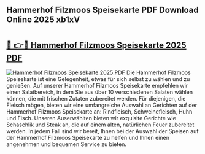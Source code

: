 ## Hammerhof Filzmoos Speisekarte PDF Download Online 2025 xb1xV

# <h2><a href="http://gc7kcen.nevu.top/?p=Hammerhof+Filzmoos+Speisekarte">🔗 👉🔴 Hammerhof Filzmoos Speisekarte 2025 PDF</a></h2>

[![Hammerhof Filzmoos Speisekarte 2025 PDF](https://i.imgur.com/dBaPXMq.png)](http://gc7kcen.nevu.top/?p=Hammerhof+Filzmoos+Speisekarte)
Die Hammerhof Filzmoos Speisekarte ist eine Gelegenheit, etwas für sich selbst zu wählen und zu genießen. Auf unserer Hammerhof Filzmoos Speisekarte empfehlen wir einen Salatbereich, in dem Sie aus über 10 verschiedenen Salaten wählen können, die mit frischen Zutaten zubereitet werden. Für diejenigen, die Fleisch mögen, bieten wir eine umfangreiche Auswahl an Gerichten auf der Hammerhof Filzmoos Speisekarte an: Rindfleisch, Schweinefleisch, Huhn und Fisch. Unseren Auserwählten bieten wir exquisite Gerichte wie Schaschlik und Steak an, die auf einem alten, natürlichen Feuer zubereitet werden. In jedem Fall sind wir bereit, Ihnen bei der Auswahl der Speisen auf der Hammerhof Filzmoos Speisekarte zu helfen und Ihnen einen angenehmen und bequemen Service zu bieten.
